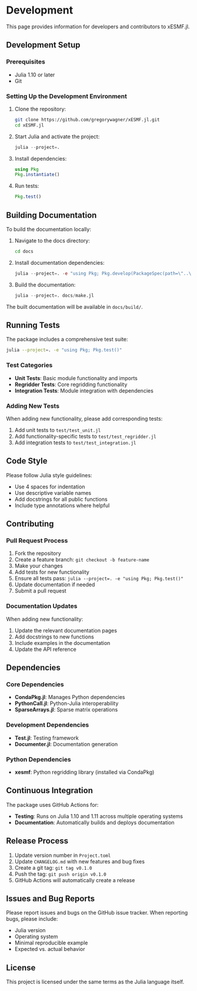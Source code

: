 # Development

This page provides information for developers and contributors to xESMF.jl.

## Development Setup

### Prerequisites

- Julia 1.10 or later
- Git

### Setting Up the Development Environment

1. Clone the repository:
   ```bash
   git clone https://github.com/gregorywagner/xESMF.jl.git
   cd xESMF.jl
   ```

2. Start Julia and activate the project:
   ```julia
   julia --project=.
   ```

3. Install dependencies:
   ```julia
   using Pkg
   Pkg.instantiate()
   ```

4. Run tests:
   ```julia
   Pkg.test()
   ```

## Building Documentation

To build the documentation locally:

1. Navigate to the docs directory:
   ```bash
   cd docs
   ```

2. Install documentation dependencies:
   ```julia
   julia --project=. -e "using Pkg; Pkg.develop(PackageSpec(path=\"..\")); Pkg.instantiate()"
   ```

3. Build the documentation:
   ```julia
   julia --project=. docs/make.jl
   ```

The built documentation will be available in `docs/build/`.

## Running Tests

The package includes a comprehensive test suite:

```bash
julia --project=. -e "using Pkg; Pkg.test()"
```

### Test Categories

- **Unit Tests**: Basic module functionality and imports
- **Regridder Tests**: Core regridding functionality
- **Integration Tests**: Module integration with dependencies

### Adding New Tests

When adding new functionality, please add corresponding tests:

1. Add unit tests to `test/test_unit.jl`
2. Add functionality-specific tests to `test/test_regridder.jl`
3. Add integration tests to `test/test_integration.jl`

## Code Style

Please follow Julia style guidelines:

- Use 4 spaces for indentation
- Use descriptive variable names
- Add docstrings for all public functions
- Include type annotations where helpful

## Contributing

### Pull Request Process

1. Fork the repository
2. Create a feature branch: `git checkout -b feature-name`
3. Make your changes
4. Add tests for new functionality
5. Ensure all tests pass: `julia --project=. -e "using Pkg; Pkg.test()"`
6. Update documentation if needed
7. Submit a pull request

### Documentation Updates

When adding new functionality:

1. Update the relevant documentation pages
2. Add docstrings to new functions
3. Include examples in the documentation
4. Update the API reference

## Dependencies

### Core Dependencies

- **CondaPkg.jl**: Manages Python dependencies
- **PythonCall.jl**: Python-Julia interoperability
- **SparseArrays.jl**: Sparse matrix operations

### Development Dependencies

- **Test.jl**: Testing framework
- **Documenter.jl**: Documentation generation

### Python Dependencies

- **xesmf**: Python regridding library (installed via CondaPkg)

## Continuous Integration

The package uses GitHub Actions for:

- **Testing**: Runs on Julia 1.10 and 1.11 across multiple operating systems
- **Documentation**: Automatically builds and deploys documentation

## Release Process

1. Update version number in `Project.toml`
2. Update `CHANGELOG.md` with new features and bug fixes
3. Create a git tag: `git tag v0.1.0`
4. Push the tag: `git push origin v0.1.0`
5. GitHub Actions will automatically create a release

## Issues and Bug Reports

Please report issues and bugs on the GitHub issue tracker. When reporting bugs, please include:

- Julia version
- Operating system
- Minimal reproducible example
- Expected vs. actual behavior

## License

This project is licensed under the same terms as the Julia language itself.
